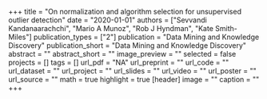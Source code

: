 +++
title = "On normalization and algorithm selection for unsupervised outlier detection"
date = "2020-01-01"
authors = ["Sevvandi Kandanaarachchi", "Mario A Munoz", "Rob J Hyndman", "Kate Smith-Miles"]
publication_types = ["2"]
publication = "Data Mining and Knowledge Discovery"
publication_short = "Data Mining and Knowledge Discovery"
abstract = ""
abstract_short = ""
image_preview = ""
selected = false
projects = []
tags = []
url_pdf = "NA"
url_preprint = ""
url_code = ""
url_dataset = ""
url_project = ""
url_slides = ""
url_video = ""
url_poster = ""
url_source = ""
math = true
highlight = true
[header]
image = ""
caption = ""
+++
